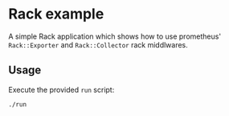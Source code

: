 # Rack example

A simple Rack application which shows how to use prometheus' `Rack::Exporter`
and `Rack::Collector` rack middlwares.

## Usage

Execute the provided `run` script:

```bash
./run
```
